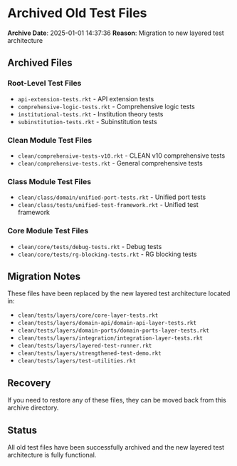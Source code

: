 # Archived Old Test Files

**Archive Date**: 2025-01-01 14:37:36
**Reason**: Migration to new layered test architecture

## Archived Files

### Root-Level Test Files
- `api-extension-tests.rkt` - API extension tests
- `comprehensive-logic-tests.rkt` - Comprehensive logic tests  
- `institutional-tests.rkt` - Institution theory tests
- `subinstitution-tests.rkt` - Subinstitution tests

### Clean Module Test Files
- `clean/comprehensive-tests-v10.rkt` - CLEAN v10 comprehensive tests
- `clean/comprehensive-tests.rkt` - General comprehensive tests

### Class Module Test Files
- `clean/class/domain/unified-port-tests.rkt` - Unified port tests
- `clean/class/tests/unified-test-framework.rkt` - Unified test framework

### Core Module Test Files
- `clean/core/tests/debug-tests.rkt` - Debug tests
- `clean/core/tests/rg-blocking-tests.rkt` - RG blocking tests

## Migration Notes

These files have been replaced by the new layered test architecture located in:
- `clean/tests/layers/core/core-layer-tests.rkt`
- `clean/tests/layers/domain-api/domain-api-layer-tests.rkt`
- `clean/tests/layers/domain-ports/domain-ports-layer-tests.rkt`
- `clean/tests/layers/integration/integration-layer-tests.rkt`
- `clean/tests/layers/layered-test-runner.rkt`
- `clean/tests/layers/strengthened-test-demo.rkt`
- `clean/tests/layers/test-utilities.rkt`

## Recovery

If you need to restore any of these files, they can be moved back from this archive directory.

## Status

All old test files have been successfully archived and the new layered test architecture is fully functional.
